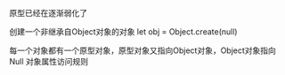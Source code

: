 原型已经在逐渐弱化了


创建一个非继承自Object对象的对象
let obj = Object.create(null)


每一个对象都有一个原型对象，原型对象又指向Object对象，Object对象指向Null
对象属性访问规则